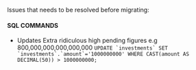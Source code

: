 Issues that needs to be resolved before migrating:

#### SQL COMMANDS

- Updates Extra ridiculous high pending figures e.g 800,000,000,000,000,000
  `` UPDATE `investments` SET `investments`.`amount`='1000000000' WHERE CAST(amount AS DECIMAL(50)) > 1000000000; ``
